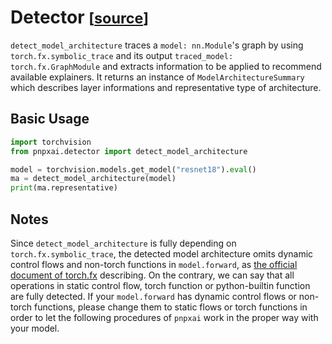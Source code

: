 # Detector <small>[[source](../api/detector)]</small>

`detect_model_architecture` traces a `model: nn.Module`'s graph by using `torch.fx.symbolic_trace` and its output `traced_model: torch.fx.GraphModule` and extracts information to be applied to recommend available explainers. It returns an instance of `ModelArchitectureSummary` which describes layer informations and representative type of architecture.

## Basic Usage

```python
import torchvision
from pnpxai.detector import detect_model_architecture

model = torchvision.models.get_model("resnet18").eval()
ma = detect_model_architecture(model)
print(ma.representative)
```

## Notes

Since `detect_model_architecture` is fully depending on `torch.fx.symbolic_trace`, the detected model architecture omits dynamic control flows and non-torch functions in `model.forward`, as [the official document of torch.fx](#https://pytorch.org/docs/stable/fx.html#limitations-of-symbolic-tracing) describing. On the contrary, we can say that all operations in static control flow, torch function or python-builtin function are fully detected. If your `model.forward` has dynamic control flows or non-torch functions, please change them to static flows or torch functions in order to let the following procedures of `pnpxai` work in the proper way with your model.